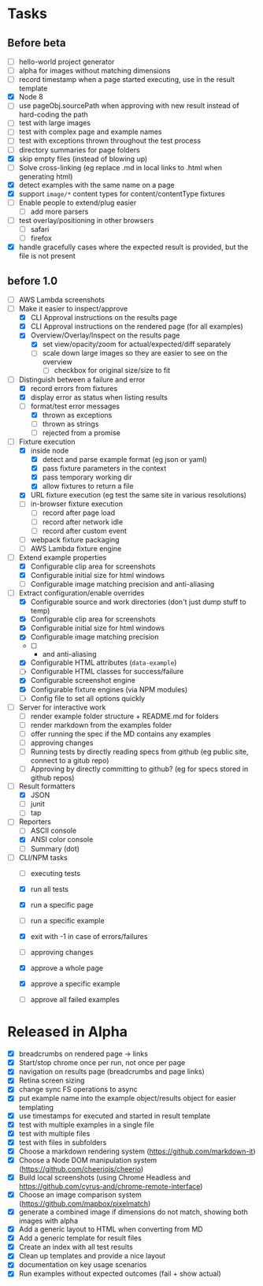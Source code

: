 # Tasks

## Before beta 

- [ ] hello-world project generator
- [ ] alpha for images without matching dimensions
- [ ] record timestamp when a page started executing, use in the result template
- [x] Node 8
- [ ] use pageObj.sourcePath when approving with new result instead of hard-coding the path
- [ ] test with large images
- [ ] test with complex page and example names
- [ ] test with exceptions thrown throughout the test process
- [ ] directory summaries for page folders
- [x] skip empty files (instead of blowing up)
- [ ] Solve cross-linking (eg replace .md in local links to .html when generating html)
- [x] detect examples with the same name on a page
- [x] support `image/*` content types for content/contentType fixtures
- [ ] Enable people to extend/plug easier
  - [ ] add more parsers
- [ ] test overlay/positioning in other browsers
  - [ ] safari
  - [ ] firefox
- [x] handle gracefully cases where the expected result is provided, but the file is not present

## before 1.0

- [ ] AWS Lambda screenshots 
- [ ] Make it easier to inspect/approve
  - [x] CLI Approval instructions on the results page
  - [x] CLI Approval instructions on the rendered page (for all examples)
  - [x] Overview/Overlay/Inspect on the results page
    - [x] set view/opacity/zoom for actual/expected/diff separately
    - [ ] scale down large images so they are easier to see on the overview 
      - [ ] checkbox for original size/size to fit
- [ ] Distinguish between a failure and error
  - [x] record errors from fixtures
  - [x] display error as status when listing results
  - [ ] format/test error messages
    - [x] thrown as exceptions
    - [ ] thrown as strings
    - [ ] rejected from a promise
- [ ] Fixture execution
  - [x] inside node
    - [x] detect and parse example format (eg json or yaml)
    - [x] pass fixture parameters in the context
    - [x] pass temporary working dir
    - [x] allow fixtures to return a file
  - [x] URL fixture execution (eg test the same site in various resolutions)
  - [ ] in-browser fixture execution
    - [ ] record after page load
    - [ ] record after network idle
    - [ ] record after custom event
  - [ ] webpack fixture packaging
  - [ ] AWS Lambda fixture engine
- [ ] Extend example properties
  - [x] Configurable clip area for screenshots
  - [x] Configurable initial size for html windows
  - [ ] Configurable image matching precision and anti-aliasing
- [ ] Extract configuration/enable overrides
  - [x] Configurable source and work directories (don't just dump stuff to temp)
  - [x] Configurable clip area for screenshots
  - [x] Configurable initial size for html windows
  - [x] Configurable image matching precision 
  - [ ] + and anti-aliasing
  - [x] Configurable HTML attributes (`data-example`)
  - [ ] Configurable HTML classes for success/failure
  - [x] Configurable screenshot engine
  - [x] Configurable fixture engines (via NPM modules)
  - [ ] Config file to set all options quickly
- [ ] Server for interactive work
  - [ ] render example folder structure + README.md for folders
  - [ ] render markdown from the examples folder 
  - [ ] offer running the spec if the MD contains any examples
  - [ ] approving changes
  - [ ] Running tests by directly reading specs from github (eg public site, connect to a gitub repo)
  - [ ] Approving by directly committing to github? (eg for specs stored in github repos)
- [ ] Result formatters 
  - [x] JSON
  - [ ] junit
  - [ ] tap
- [ ] Reporters
  - [ ] ASCII console
  - [x] ANSI color console
  - [ ] Summary (dot)
- [ ] CLI/NPM tasks
  - [ ] executing tests
   - [x] run all tests 
   - [x] run a specific page
   - [ ] run a specific example
   - [x] exit with -1 in case of errors/failures
  - [ ] approving changes
   - [x] approve a whole page
   - [x] approve a specific example
   - [ ] approve all failed examples


# Released in Alpha

- [x] breadcrumbs on rendered page -> links
- [x] Start/stop chrome once per run, not once per page
- [x] navigation on results page (breadcrumbs and page links)
- [x] Retina screen sizing
- [x] change sync FS operations to async
- [x] put example name into the example object/results object for easier templating
- [x] use timestamps for executed and started in result template
- [x] test with multiple examples in a single file
- [x] test with multiple files
- [x] test with files in subfolders
- [x] Choose a markdown rendering system (https://github.com/markdown-it)
- [x] Choose a Node DOM manipulation system (https://github.com/cheeriojs/cheerio)
- [x] Build local screenshots (using Chrome Headless and https://github.com/cyrus-and/chrome-remote-interface)
- [x] Choose an image comparison system (https://github.com/mapbox/pixelmatch)
- [x] generate a combined image if dimensions do not match, showing both images with alpha
- [x] Add a generic layout to HTML when converting from MD 
- [x] Add a generic template for result files
- [x] Create an index with all test results
- [x] Clean up templates and provide a nice layout
- [x] documentation on key usage scenarios
- [x] Run examples without expected outcomes (fail + show actual)
